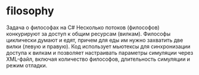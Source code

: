 # filosophy
Задача о философах на C#
Несколько потоков (философов) конкурируют за доступ к общим ресурсам (вилкам). Философы циклически думают и едят, причем для еды им нужно захватить две вилки (левую и правую). Код использует мьютексы для синхронизации доступа к вилкам и позволяет настраивать параметры симуляции через XML-файл, включая количество философов, длительность симуляции и режим отладки.
